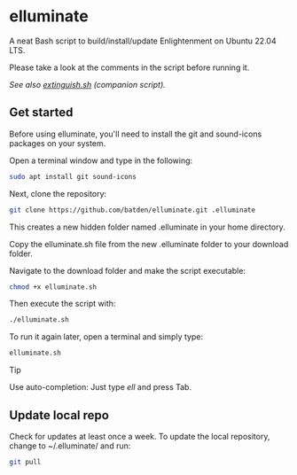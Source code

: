 # elluminate

A neat Bash script to build/install/update Enlightenment on Ubuntu 22.04 LTS.

Please take a look at the comments in the script before running it.

*See also [extinguish.sh](https://github.com/batden/extinguish) (companion script).*

## Get started

Before using elluminate, you'll need to install the git and sound-icons packages on your system.

Open a terminal window and type in the following:

```bash
sudo apt install git sound-icons
```

Next, clone the repository:

```bash
git clone https://github.com/batden/elluminate.git .elluminate
```

This creates a new hidden folder named .elluminate in your home directory.

Copy the elluminate.sh file from the new .elluminate folder to your download folder.

Navigate to the download folder and make the script executable:

```bash
chmod +x elluminate.sh
```

Then execute the script with:

```bash
./elluminate.sh
```

To run it again later, open a terminal and simply type:

```bash
elluminate.sh
```

> [!TIP]
> Use auto-completion: Just type *ell* and press Tab.

## Update local repo

Check for updates at least once a week.
To update the local repository, change to ~/.elluminate/ and run:

```bash
git pull
```
